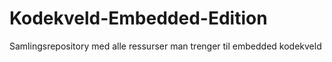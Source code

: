 # Kodekveld-Embedded-Edition
Samlingsrepository med alle ressurser man trenger til embedded kodekveld

